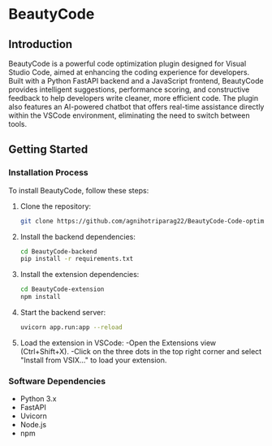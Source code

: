 # BeautyCode

## Introduction
BeautyCode is a powerful code optimization plugin designed for Visual Studio Code, aimed at enhancing the coding experience for developers. Built with a Python FastAPI backend and a JavaScript frontend, BeautyCode provides intelligent suggestions, performance scoring, and constructive feedback to help developers write cleaner, more efficient code. The plugin also features an AI-powered chatbot that offers real-time assistance directly within the VSCode environment, eliminating the need to switch between tools.

## Getting Started

### Installation Process
To install BeautyCode, follow these steps:

1. Clone the repository:
   ```bash
   git clone https://github.com/agnihotriparag22/BeautyCode-Code-optimizer.git

2. Install the backend dependencies:
    ```bash
    cd BeautyCode-backend
    pip install -r requirements.txt

3. Install the extension dependencies:
    ```bash
    cd BeautyCode-extension
    npm install

4. Start the backend server:
    ```bash
    uvicorn app.run:app --reload

5. Load the extension in VSCode:
    -Open the Extensions view (Ctrl+Shift+X).
    -Click on the three dots in the top right corner and select "Install from VSIX..." to load your extension.

### Software Dependencies
* Python 3.x
* FastAPI
* Uvicorn
* Node.js
* npm